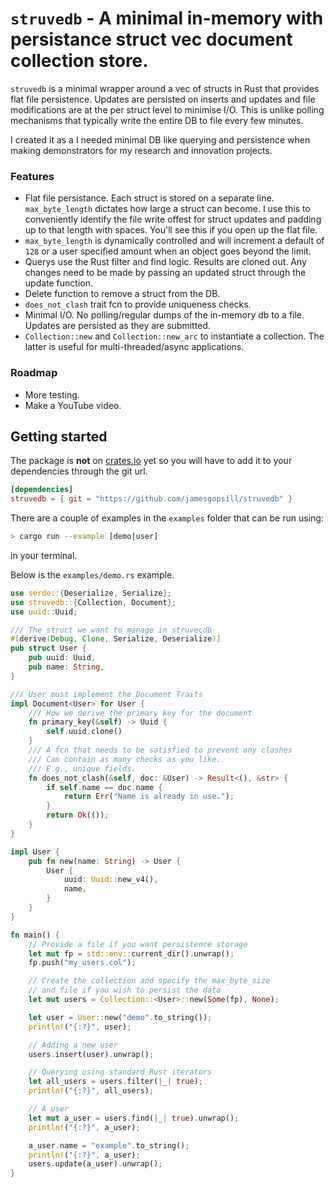 # `struvedb` - A minimal in-memory with persistance struct vec document collection store.

`struvedb` is a minimal wrapper around a vec of structs in Rust that provides flat file persistence. Updates are persisted on inserts and updates and file modifications are at the per struct level to minimise I/O. This is unlike polling mechanisms that typically write the entire DB to file every few minutes.

I created it as a I needed minimal DB like querying and persistence when making demonstrators for my research and innovation projects.

### Features

- Flat file persistance. Each struct is stored on a separate line. `max_byte_length` dictates how large a struct can become. I use this to conveniently identify the file write offest for struct updates and padding up to that length with spaces. You'll see this if you open up the flat file.
- `max_byte_length` is dynamically controlled and will increment a default of `128` or a user specified amount when an object goes beyond the limit.
- Querys use the Rust filter and find logic. Results are cloned out. Any changes need to be made by passing an updated struct through the update function.
- Delete function to remove a struct from the DB.
- `does_not_clash` trait fcn to provide uniqueness checks.
- Minimal I/O. No polling/regular dumps of the in-memory db to a file. Updates are persisted as they are submitted.
- `Collection::new` and `Collection::new_arc` to instantiate a collection. The latter is useful for multi-threaded/async applications.

### Roadmap

- More testing.
- Make a YouTube video.

## Getting started

The package is **not** on [crates.io](https://crates.io/) yet so you will have to add it to your dependencies through the git url.

```toml
[dependencies]
struvedb = { git = "https://github.com/jamesgopsill/struvedb" }
```

There are a couple of examples in the `examples` folder that can be run using:

```bash
> cargo run --example [demo|user]
```

in your terminal.

Below is the `examples/demo.rs` example.

```rust
use serde::{Deserialize, Serialize};
use struvedb::{Collection, Document};
use uuid::Uuid;

/// The struct we want to manage in struvecdb
#[derive(Debug, Clone, Serialize, Deserialize)]
pub struct User {
    pub uuid: Uuid,
    pub name: String,
}

/// User must implement the Document Traits
impl Document<User> for User {
    /// How we derive the primary key for the document
    fn primary_key(&self) -> Uuid {
        self.uuid.clone()
    }
    /// A fcn that needs to be satisfied to prevent any clashes
    /// Can contain as many checks as you like.
    /// E.g., unique fields.
    fn does_not_clash(&self, doc: &User) -> Result<(), &str> {
        if self.name == doc.name {
            return Err("Name is already in use.");
        }
        return Ok(());
    }
}

impl User {
    pub fn new(name: String) -> User {
        User {
            uuid: Uuid::new_v4(),
            name,
        }
    }
}

fn main() {
    // Provide a file if you want persistence storage
    let mut fp = std::env::current_dir().unwrap();
    fp.push("my_users.col");

    // Create the collection and specify the max_byte_size
    // and file if you wish to persist the data
    let mut users = Collection::<User>::new(Some(fp), None);

    let user = User::new("demo".to_string());
    println!("{:?}", user);

    // Adding a new user
    users.insert(user).unwrap();

    // Querying using standard Rust iterators
    let all_users = users.filter(|_| true);
    println!("{:?}", all_users);

    // A user
    let mut a_user = users.find(|_| true).unwrap();
    println!("{:?}", a_user);

    a_user.name = "example".to_string();
    println!("{:?}", a_user);
    users.update(a_user).unwrap();
}

```


